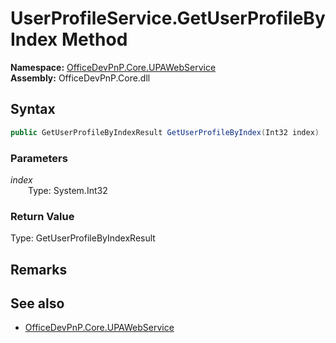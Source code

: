 # UserProfileService.GetUserProfileByIndex Method  
  

**Namespace:** [OfficeDevPnP.Core.UPAWebService](OfficeDevPnP.Core.UPAWebService.md)  
**Assembly:** OfficeDevPnP.Core.dll  
## Syntax
```C#
public GetUserProfileByIndexResult GetUserProfileByIndex(Int32 index)
```
### Parameters
*index*  
&emsp;&emsp;Type: System.Int32  
### Return Value
Type: GetUserProfileByIndexResult  

## Remarks 

## See also
- [OfficeDevPnP.Core.UPAWebService](OfficeDevPnP.Core.UPAWebService.md)
